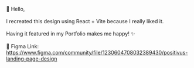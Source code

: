 👋 Hello,
<br><br>
I recreated this design using React + Vite because I really liked it.<br><br>
Having it featured in my Portfolio makes me happy! ✨<br><br>
🎨 Figma Link:<br>
https://www.figma.com/community/file/1230604708032389430/positivus-landing-page-design
